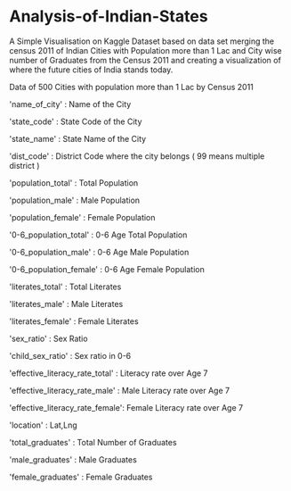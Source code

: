 # Analysis-of-Indian-States

A Simple Visualisation on Kaggle Dataset based on data set merging the census 2011 of Indian Cities with 
Population more than 1 Lac and City wise number of Graduates from the Census 2011 and creating a visualization 
of where the future cities of India stands today.

Data of 500 Cities with population more than 1 Lac by Census 2011

'name_of_city'                  : Name of the City 

'state_code'                    : State Code of the City

'state_name'                    : State Name of the City

'dist_code'                     : District Code where the city belongs ( 99 means multiple district ) 

'population_total'              : Total Population

'population_male'               : Male Population 

'population_female'             : Female Population

'0-6_population_total'          : 0-6 Age Total Population

'0-6_population_male'           : 0-6 Age Male Population

'0-6_population_female'         : 0-6 Age Female Population

'literates_total'               : Total Literates

'literates_male'                : Male Literates

'literates_female'              : Female Literates 

'sex_ratio'                     : Sex Ratio 

'child_sex_ratio'               : Sex ratio in 0-6

'effective_literacy_rate_total' : Literacy rate over Age 7 

'effective_literacy_rate_male'  : Male Literacy rate over Age 7 

'effective_literacy_rate_female': Female Literacy rate over Age 7 

'location'                      : Lat,Lng

'total_graduates'               : Total Number of Graduates

'male_graduates'                : Male Graduates 

'female_graduates'              : Female Graduates
